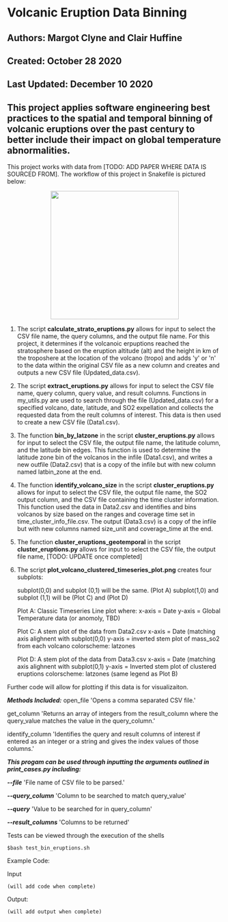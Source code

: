 # Volcanic Eruption Data Binning

## Authors: Margot Clyne and Clair Huffine
## Created: October 28 2020
## Last Updated: December 10 2020

## This project applies software engineering best practices to the spatial and temporal binning of volcanic eruptions over the past century to better include their impact on global temperature abnormalities. 

This project works with data from [TODO: ADD PAPER WHERE DATA IS SOURCED FROM]. The workflow of this project in Snakefile is pictured below:

<center><img src="[add dag.png here]" width="300"/></center>

1. The script **calculate_strato_eruptions.py** allows for input to select the CSV file name, the query columns, and the output file name. For this project, it determines if the volcanoic erpuptions reached the stratosphere based on the eruption altitude (alt) and the height in km of the troposhere at the location of the volcano (tropo) and adds 'y' or 'n' to the data within the original CSV file as a new column and creates and outputs a new CSV file (Updated_data.csv).

2. The script **extract_eruptions.py** allows for input to select the CSV file name, query column, query value, and result columns. Functions in my_utils.py are used to search through the file (Updated_data.csv) for a specified volcano, date, latitude, and SO2 expellation and collects the requested data from the reult columns of interest. This data is then used to create a new CSV file (Data1.csv).

3. The function **bin_by_latzone** in the script **cluster_eruptions.py** allows for input to select the CSV file, the output file name, the latitude column, and the latitude bin edges. This function is used to determine the latitude zone bin of the volcanos in the infile (Data1.csv), and writes a new outfile (Data2.csv) that is a copy of the infile but with new column named latbin_zone at the end.

4. The function **identify_volcano_size** in the script **cluster_eruptions.py** allows for input to select the CSV file, the output file name, the SO2 output column, and the CSV file containing the time cluster information. This function  used the data in Data2.csv and identifies and bins volcanos by size based on the ranges and coverage time set in time_cluster_info_file.csv. The output (Data3.csv) is a copy of the infile but with new columns named size_unit and coverage_time at the end. 

5. The function **cluster_eruptions_geotemporal** in the script **cluster_eruptions.py** allows for input to select the CSV file, the output file name, [TODO: UPDATE once completed]

6. The script **plot_volcano_clustered_timeseries_plot.png** creates four subplots:

    subplot(0,0) and subplot (0,1) will be the same. (Plot A)
    subplot(1,0) and subplot (1,1) will be (Plot C) and (Plot D)

    Plot A: Classic Timeseries Line plot where:
        x-axis = Date
        y-axis = Global Temperature data (or anomoly, TBD)

    Plot C: A stem plot of the data from Data2.csv
        x-axis = Date (matching axis alighnent with subplot(0,0)
        y-axis = inverted stem plot of mass_so2 from each volcano
        colorscheme: latzones

    Plot D: A stem plot of the data from Data3.csv
        x-axis = Date (matching axis alighnent with subplot(0,1)
        y-axis = Inverted stem plot of clustered eruptions
        colorscheme: latzones (same legend as Plot B)


Further code will allow for plotting if this data is for visualizaiton.

***Methods Included:***
   open_file 'Opens a comma separated CSV file.'
   
   get_column 'Returns an array of integers from the result_column where the query_value matches the value in the query_column.'
   
   identify_column 'Identifies the query and result columns of interest if entered as an integer or a string and gives the index values of those columns.'

                   
***This progam can be used through inputting the arguments outlined in print_cases.py including:*** 

***--file*** 'File name of CSV file to be parsed.'

***--query_column*** 'Column to be searched to match query_value'

***--query*** 'Value to be searched for in query_column'

***--result_columns*** 'Columns to be returned'


Tests can be viewed through the execution of the shells
```
$bash test_bin_eruptions.sh
```
Example Code:

Input
```
(will add code when complete)
```

Output:
```
(will add output when complete)
```

